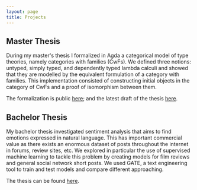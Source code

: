 ```yaml
---
layout: page
title: Projects
---
```


## Master Thesis ##

During my master's thesis I formalized in Agda a categorical model
of type theories, namely categories with families (CwFs). We defined
three notions: untyped, simply typed, and dependently typed
lambda calculi and showed that they are modelled by the
equivalent formulation of a category with families. This implementation
consisted of constructing initial objects in the category of CwFs and
a proof of isomorphism between them.

The formalization is public [here](https://github.com/superhaNds/cwfs);
and the latest draft of the thesis [here]({{https://superhands.github.io/}}/assets/docs/msc_th.pdf).

## Bachelor Thesis ##

My bachelor thesis investigated sentiment analysis that aims to find
emotions expressed in natural language. This has important commercial
value as there exists an enormous dataset of posts throughout the internet
in forums, review sites, etc. We explored in particular the use of supervised
machine learning to tackle this problem by creating models for film reviews 
and general social network short posts. We used GATE, a text engineering tool
to train and test models and compare different approaching.

The thesis can be found [here]({{https://superhands.github.io/}}/assets/docs/bsc_th.pdf).
